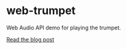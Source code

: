 # web-trumpet

Web Audio API demo for playing the trumpet.

[Read the blog post](https://medium.com/@urish/trumpet-powered-by-the-web-b181d7562529)


